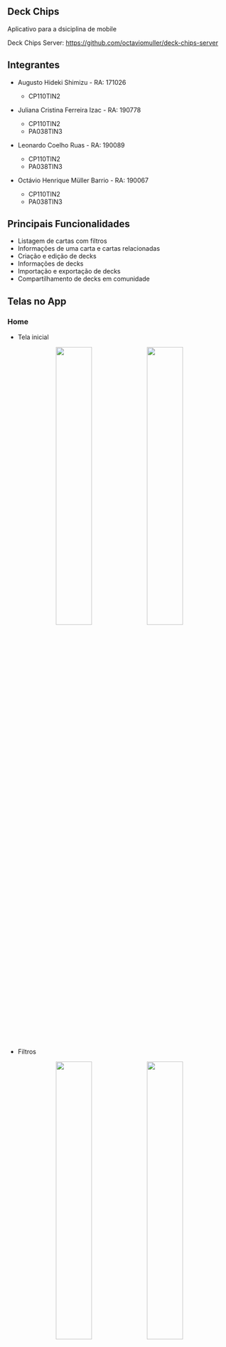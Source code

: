 ## Deck Chips

Aplicativo para a dsiciplina de mobile

Deck Chips Server: https://github.com/octaviomuller/deck-chips-server

## Integrantes

- Augusto Hideki Shimizu - RA: 171026

  - CP110TIN2

- Juliana Cristina Ferreira Izac - RA: 190778

  - CP110TIN2
  - PA038TIN3

- Leonardo Coelho Ruas - RA: 190089

  - CP110TIN2
  - PA038TIN3

- Octávio Henrique Müller Barrio - RA: 190067
  - CP110TIN2
  - PA038TIN3

## Principais Funcionalidades

- Listagem de cartas com filtros
- Informações de uma carta e cartas relacionadas
- Criação e edição de decks
- Informações de decks
- Importação e exportação de decks
- Compartilhamento de decks em comunidade

## Telas no App

### Home

- Tela inicial
<p align="center">
<img src="./assets/home/menu.png" width="40%">
<img src="./assets/home/list.png" width="40%">
</p>

- Filtros
<p align="center">
<img src="./assets/home/filter1.png" width="40%">
<img src="./assets/home/filter2.png" width="40%">
</p>

- Informações da Carta
<p align="center">
<img src="./assets/home/card-info1.png" width="40%">
<img src="./assets/home/card-info2.png" width="40%">
</p>

### Autenticação

<p align="center">
<img src="./assets/auth/create-account.png" width="30%">
<img src="./assets/auth/login.png" width="30%">
<img src="./assets/auth/password.png" width="30%">
</p>

### Decks

- Meus decks
<p align="center">
<img src="./assets/decks/menu.png" width="40%">
<img src="./assets/decks/screen.png" width="40%">
</p>

- Criação de decks
<p align="center">
<img src="./assets/decks/new-deck.png" width="40%">
<img src="./assets/decks/deck-cover.png" width="40%">
</p>

- Informaçoes de deck
<p align="center">
<img src="./assets/decks/deck-cards.png" width="40%">
<img src="./assets/decks/deck-info.png" width="40%">
</p>

### Comunidade

<p align="center">
<img src="./assets/community/screen.png" width="40%">
</p>

## Como Utilizar

Antes de começar a utilizar o projeto, certifique-se de que os seguintes estejam devidamente intalados e configurados:

- [Yarn](https://classic.yarnpkg.com/lang/en/docs/install)
- [Android SDK](https://developer.android.com/studio?hl=pt&gclsrc=ds&gclsrc=ds)
- [Platform tools](https://developer.android.com/studio/command-line/adb?hl=pt-br)/Android Debug Bridge

Obs.: É suportado apenas o Android 11, para configurar no Android Studio vá em `SDK Manager > SDK Platforms > Android 11`. Também é recomendado marcar as opções `SDK Manager > SDK Platforms > Android API 33` e `SDK Manager > SDK Tools > Android SDK Build-tools 33`

Em seguida, em um terminal clone o repositório no local desejado com:

```
git clone https://github.com/leoruas/deck-chips-frontend
```

Com o repositório clonado. Abra um emulador ou concte um celular via cabo usb à máquina e, em um terminal na root do projeto, instale as dependências com o comando:

```
yarn install
```

Feito isso, ainda na root do projeto utilize o comando:

```
yarn android
```

Caso esteja utilizando um dispositivo IOS troque 'android' por 'ios'

Esse comando irá buildar o aplicativo e abri-lo automaticamente no dispositivo.
